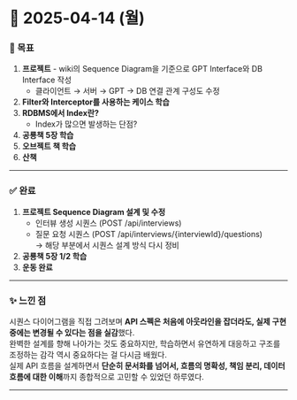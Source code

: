 # 📅 2025-04-14 (월)

### 🎯 목표
1. **프로젝트** - wiki의 Sequence Diagram을 기준으로 GPT Interface와 DB Interface 작성  
   - 클라이언트 → 서버 → GPT → DB 연결 관계 구성도 수정  
2. **Filter와 Interceptor를 사용하는 케이스 학습**
3. **RDBMS에서 Index란?**
   - Index가 많으면 발생하는 단점?
4. **공룡책 5장 학습**
5. **오브젝트 책 학습**
6. **산책**

---

### ✅ 완료
1. **프로젝트 Sequence Diagram 설계 및 수정**  
   - 인터뷰 생성 시퀀스 (POST /api/interviews)  
   - 질문 요청 시퀀스 (POST /api/interviews/{interviewId}/questions)  
   → 해당 부분에서 시퀀스 설계 방식 다시 정비  
2. **공룡책 5장 1/2 학습**
3. **운동 완료**

---

### ✨ 느낀 점  
시퀀스 다이어그램을 직접 그려보며 **API 스펙은 처음에 아웃라인을 잡더라도, 실제 구현 중에는 변경될 수 있다는 점을 실감**했다.  
완벽한 설계를 향해 나아가는 것도 중요하지만, 학습하면서 유연하게 대응하고 구조를 조정하는 감각 역시 중요하다는 걸 다시금 배웠다.  
실제 API 흐름을 설계하면서 **단순히 문서화를 넘어서, 흐름의 명확성, 책임 분리, 데이터 흐름에 대한 이해**까지 종합적으로 고민할 수 있었던 하루였다.

---
